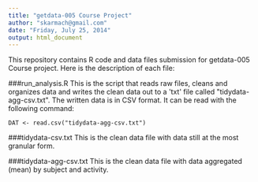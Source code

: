 ```yaml
---
title: "getdata-005 Course Project"
author: "skarmach@gmail.com"
date: "Friday, July 25, 2014"
output: html_document
---
```


This repository contains R code and data files submission for getdata-005 Course project. Here is the description of each file:

###run_analysis.R
This is the script that reads raw files, cleans and organizes data and writes the clean data out to a 'txt' file called "tidydata-agg-csv.txt".  The written data is in CSV format. It can be read with the following command:
```
DAT <- read.csv("tidydata-agg-csv.txt")
```

###tidydata-csv.txt
This is the clean data file with data still at the most granular form.

###tidydata-agg-csv.txt
This is the clean data file with data aggregated (mean) by subject and activity.




